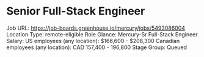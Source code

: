 # Senior Full-Stack Engineer

Job URL: https://job-boards.greenhouse.io/mercury/jobs/5493086004
Location Type: remote-eligible
Role Glance: Mercury-Sr Full-Stack Engineer
Salary: US employees (any location): $166,600 - $208,300 Canadian employees (any location): CAD 157,400 - 196,800
Stage Group: Queued